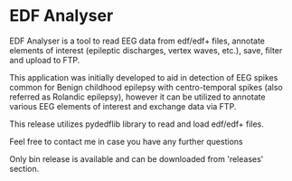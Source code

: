 # EDF Analyser
EDF Analyser is a tool to read EEG data from edf/edf+ files, annotate elements of interest (epileptic discharges, vertex waves, etc.), save, filter and upload to FTP.

This application was initially developed to aid in detection of EEG spikes common for Benign childhood epilepsy with centro-temporal spikes (also referred as Rolandic epilepsy), however it can be utilized to annotate various EEG elements of interest and exchange data via FTP.

This release utilizes pydedflib library to read and load edf/edf+ files.

Feel free to contact me in case you have any further questions

Only bin release is available and can be downloaded from 'releases' section.

